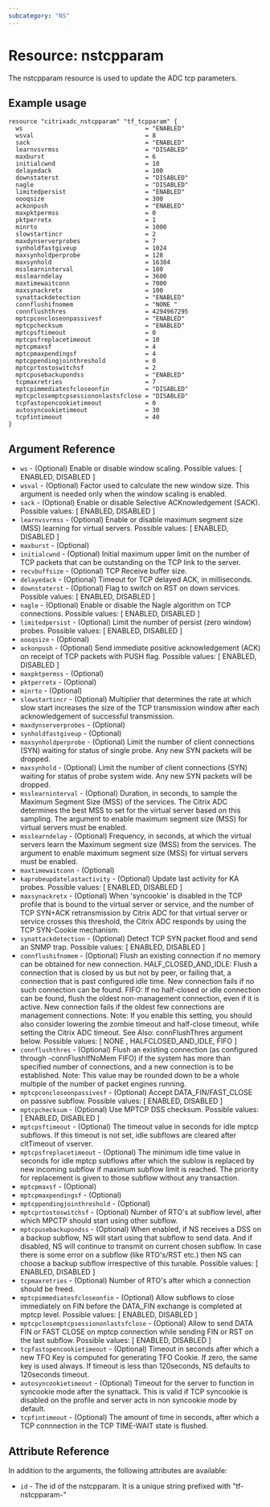 ```yaml
---
subcategory: "NS"
---
```


# Resource: nstcpparam

The nstcpparam resource is used to update the ADC tcp parameters.


## Example usage

```hcl
resource "citrixadc_nstcpparam" "tf_tcpparam" {
  ws                                  = "ENABLED"
  wsval                               = 8
  sack                                = "ENABLED"
  learnvsvrmss                        = "DISABLED"
  maxburst                            = 6
  initialcwnd                         = 10
  delayedack                          = 100
  downstaterst                        = "DISABLED"
  nagle                               = "DISABLED"
  limitedpersist                      = "ENABLED"
  oooqsize                            = 300
  ackonpush                           = "ENABLED"
  maxpktpermss                        = 0
  pktperretx                          = 1
  minrto                              = 1000
  slowstartincr                       = 2
  maxdynserverprobes                  = 7
  synholdfastgiveup                   = 1024
  maxsynholdperprobe                  = 128
  maxsynhold                          = 16384
  msslearninterval                    = 180
  msslearndelay                       = 3600
  maxtimewaitconn                     = 7000
  maxsynackretx                       = 100
  synattackdetection                  = "ENABLED"
  connflushifnomem                    = "NONE "
  connflushthres                      = 4294967295
  mptcpconcloseonpassivesf            = "ENABLED"
  mptcpchecksum                       = "ENABLED"
  mptcpsftimeout                      = 0
  mptcpsfreplacetimeout               = 10
  mptcpmaxsf                          = 4
  mptcpmaxpendingsf                   = 4
  mptcppendingjointhreshold           = 0
  mptcprtostoswitchsf                 = 2
  mptcpusebackupondss                 = "ENABLED"
  tcpmaxretries                       = 7
  mptcpimmediatesfcloseonfin          = "DISABLED"
  mptcpclosemptcpsessiononlastsfclose = "DISABLED"
  tcpfastopencookietimeout            = 0
  autosyncookietimeout                = 30
  tcpfintimeout                       = 40
}
```


## Argument Reference

* `ws` - (Optional) Enable or disable window scaling. Possible values: [ ENABLED, DISABLED ]
* `wsval` - (Optional) Factor used to calculate the new window size. This argument is needed only when the window scaling is enabled.
* `sack` - (Optional) Enable or disable Selective ACKnowledgement (SACK). Possible values: [ ENABLED, DISABLED ]
* `learnvsvrmss` - (Optional) Enable or disable maximum segment size (MSS) learning for virtual servers. Possible values: [ ENABLED, DISABLED ]
* `maxburst` - (Optional) 
* `initialcwnd` - (Optional) Initial maximum upper limit on the number of TCP packets that can be outstanding on the TCP link to the server.
* `recvbuffsize` - (Optional) TCP Receive buffer size.
* `delayedack` - (Optional) Timeout for TCP delayed ACK, in milliseconds.
* `downstaterst` - (Optional) Flag to switch on RST on down services. Possible values: [ ENABLED, DISABLED ]
* `nagle` - (Optional) Enable or disable the Nagle algorithm on TCP connections. Possible values: [ ENABLED, DISABLED ]
* `limitedpersist` - (Optional) Limit the number of persist (zero window) probes. Possible values: [ ENABLED, DISABLED ]
* `oooqsize` - (Optional) 
* `ackonpush` - (Optional) Send immediate positive acknowledgement (ACK) on receipt of TCP packets with PUSH flag. Possible values: [ ENABLED, DISABLED ]
* `maxpktpermss` - (Optional) 
* `pktperretx` - (Optional) 
* `minrto` - (Optional) 
* `slowstartincr` - (Optional) Multiplier that determines the rate at which slow start increases the size of the TCP transmission window after each acknowledgement of successful transmission.
* `maxdynserverprobes` - (Optional) 
* `synholdfastgiveup` - (Optional) 
* `maxsynholdperprobe` - (Optional) Limit the number of client connections (SYN) waiting for status of single probe. Any new SYN packets will be dropped.
* `maxsynhold` - (Optional) Limit the number of client connections (SYN) waiting for status of probe system wide. Any new SYN packets will be dropped.
* `msslearninterval` - (Optional) Duration, in seconds, to sample the Maximum Segment Size (MSS) of the services. The Citrix ADC determines the best MSS to set for the virtual server based on this sampling. The argument to enable maximum segment size (MSS) for virtual servers must be enabled.
* `msslearndelay` - (Optional) Frequency, in seconds, at which the virtual servers learn the Maximum segment size (MSS) from the services. The argument to enable maximum segment size (MSS) for virtual servers must be enabled.
* `maxtimewaitconn` - (Optional) 
* `kaprobeupdatelastactivity` - (Optional) Update last activity for KA probes. Possible values: [ ENABLED, DISABLED ]
* `maxsynackretx` - (Optional) When 'syncookie' is disabled in the TCP profile that is bound to the virtual server or service, and the number of TCP SYN+ACK retransmission by Citrix ADC for that virtual server or service crosses this threshold, the Citrix ADC responds by using the TCP SYN-Cookie mechanism.
* `synattackdetection` - (Optional) Detect TCP SYN packet flood and send an SNMP trap. Possible values: [ ENABLED, DISABLED ]
* `connflushifnomem` - (Optional) Flush an existing connection if no memory can be obtained for new connection. HALF_CLOSED_AND_IDLE: Flush a connection that is closed by us but not by peer, or failing that, a connection that is past configured idle time.  New connection fails if no such connection can be found. FIFO: If no half-closed or idle connection can be found, flush the oldest non-management connection, even if it is active.  New connection fails if the oldest few connections are management connections. Note: If you enable this setting, you should also consider lowering the zombie timeout and half-close timeout, while setting the Citrix ADC timeout. See Also: connFlushThres argument below. Possible values: [ NONE , HALFCLOSED_AND_IDLE, FIFO ]
* `connflushthres` - (Optional) Flush an existing connection (as configured through -connFlushIfNoMem FIFO) if the system has more than specified number of connections, and a new connection is to be established.  Note: This value may be rounded down to be a whole multiple of the number of packet engines running.
* `mptcpconcloseonpassivesf` - (Optional) Accept DATA_FIN/FAST_CLOSE on passive subflow. Possible values: [ ENABLED, DISABLED ]
* `mptcpchecksum` - (Optional) Use MPTCP DSS checksum. Possible values: [ ENABLED, DISABLED ]
* `mptcpsftimeout` - (Optional) The timeout value in seconds for idle mptcp subflows. If this timeout is not set, idle subflows are cleared after cltTimeout of vserver.
* `mptcpsfreplacetimeout` - (Optional) The minimum idle time value in seconds for idle mptcp subflows after which the sublow is replaced by new incoming subflow if maximum subflow limit is reached. The priority for replacement is given to those subflow without any transaction.
* `mptcpmaxsf` - (Optional) 
* `mptcpmaxpendingsf` - (Optional) 
* `mptcppendingjointhreshold` - (Optional) 
* `mptcprtostoswitchsf` - (Optional) Number of RTO's at subflow level, after which MPCTP should start using other subflow.
* `mptcpusebackupondss` - (Optional) When enabled, if NS receives a DSS on a backup subflow, NS will start using that subflow to send data. And if disabled, NS will continue to transmit on current chosen subflow. In case there is some error on a subflow (like RTO's/RST etc.) then NS can choose a backup subflow irrespective of this tunable. Possible values: [ ENABLED, DISABLED ]
* `tcpmaxretries` - (Optional) Number of RTO's after which a connection should be freed.
* `mptcpimmediatesfcloseonfin` - (Optional) Allow subflows to close immediately on FIN before the DATA_FIN exchange is completed at mptcp level. Possible values: [ ENABLED, DISABLED ]
* `mptcpclosemptcpsessiononlastsfclose` - (Optional) Allow to send DATA FIN or FAST CLOSE on mptcp connection while sending FIN or RST on the last subflow. Possible values: [ ENABLED, DISABLED ]
* `tcpfastopencookietimeout` - (Optional) Timeout in seconds after which a new TFO Key is computed for generating TFO Cookie. If zero, the same key is used always. If timeout is less than 120seconds, NS defaults to 120seconds timeout.
* `autosyncookietimeout` - (Optional) Timeout for the server to function in syncookie mode after the synattack. This is valid if TCP syncookie is disabled on the profile and server acts in non syncookie mode by default.
* `tcpfintimeout` - (Optional) The amount of time in seconds, after which a TCP connnection in the TCP TIME-WAIT state is flushed.


## Attribute Reference

In addition to the arguments, the following attributes are available:

* `id` - The id of the nstcpparam. It is a unique string prefixed with "tf-nstcpparam-"
